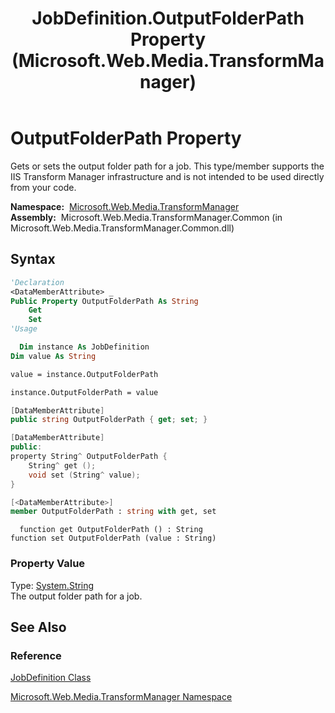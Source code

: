 ﻿---
title: JobDefinition.OutputFolderPath Property (Microsoft.Web.Media.TransformManager)
TOCTitle: OutputFolderPath Property
ms:assetid: P:Microsoft.Web.Media.TransformManager.JobDefinition.OutputFolderPath
ms:mtpsurl: https://msdn.microsoft.com/en-us/library/microsoft.web.media.transformmanager.jobdefinition.outputfolderpath(v=VS.90)
ms:contentKeyID: 35521147
ms.date: 06/14/2012
mtps_version: v=VS.90
f1_keywords:
- Microsoft.Web.Media.TransformManager.JobDefinition.get_OutputFolderPath
- Microsoft.Web.Media.TransformManager.JobDefinition.OutputFolderPath
- Microsoft.Web.Media.TransformManager.JobDefinition.set_OutputFolderPath
dev_langs:
- csharp
- jscript
- vb
- FSharp
- cpp
api_location:
- Microsoft.Web.Media.TransformManager.Common.dll
api_name:
- Microsoft.Web.Media.TransformManager.JobDefinition.get_OutputFolderPath
- Microsoft.Web.Media.TransformManager.JobDefinition.OutputFolderPath
- Microsoft.Web.Media.TransformManager.JobDefinition.set_OutputFolderPath
api_type:
- Managed
topic_type:
- apiref
- kbSyntax
product_family_name: VS
ROBOTS: INDEX,FOLLOW
---

# OutputFolderPath Property

Gets or sets the output folder path for a job. This type/member supports the IIS Transform Manager infrastructure and is not intended to be used directly from your code.

**Namespace:**  [Microsoft.Web.Media.TransformManager](microsoft-web-media-transformmanager-namespace.md)  
**Assembly:**  Microsoft.Web.Media.TransformManager.Common (in Microsoft.Web.Media.TransformManager.Common.dll)

## Syntax

```vb
'Declaration
<DataMemberAttribute> _
Public Property OutputFolderPath As String
    Get
    Set
'Usage

  Dim instance As JobDefinition
Dim value As String

value = instance.OutputFolderPath

instance.OutputFolderPath = value
```

```csharp
[DataMemberAttribute]
public string OutputFolderPath { get; set; }
```

```cpp
[DataMemberAttribute]
public:
property String^ OutputFolderPath {
    String^ get ();
    void set (String^ value);
}
```

``` fsharp
[<DataMemberAttribute>]
member OutputFolderPath : string with get, set
```

```jscript
  function get OutputFolderPath () : String
function set OutputFolderPath (value : String)
```

### Property Value

Type: [System.String](https://msdn.microsoft.com/library/s1wwdcbf)  
The output folder path for a job.  

## See Also

### Reference

[JobDefinition Class](jobdefinition-class-microsoft-web-media-transformmanager.md)

[Microsoft.Web.Media.TransformManager Namespace](microsoft-web-media-transformmanager-namespace.md)

